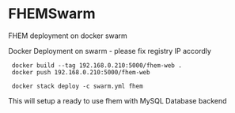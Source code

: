 # FHEMSwarm
FHEM deployment on docker swarm

Docker Deployment on swarm - please fix registry IP accordly

``` 
 docker build --tag 192.168.0.210:5000/fhem-web .
 docker push 192.168.0.210:5000/fhem-web

 docker stack deploy -c swarm.yml fhem
```

This will setup a ready to use fhem with MySQL Database backend
